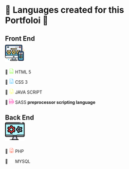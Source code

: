 # :rooster: Languages created for this Portfoloi :turkey:

## Front End  <br    /><img src="./front.png" > 
:hammer: <img src="./html.png" >  HTML 5

:hammer: <img src="./css.png" >  CSS 3

:hammer: <img src="./js.png">  JAVA SCRIPT

:hammer: <img src="./sass.png">  SASS   **preprocessor scripting language**


## Back End <br    /><img src="./back.png" > 

:hammer: <img src="./php.png" >  PHP

:hammer: <img src="./mysql.png">  MYSQL

